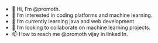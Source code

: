 - 👋 Hi, I’m @promoth.
- 👀 I’m interested in coding platforms and machine learning.
- 🌱 I’m currently learning java and web development.
- 💞️ I’m looking to collaborate on machine learning projects.
- 📫 How to reach me @promoth vijay in linked ln.

<!---
promoth-vijay/promoth-vijay is a ✨ special ✨ repository because its `README.md` (this file) appears on your GitHub profile.
You can click the Preview link to take a look at your changes.
--->
